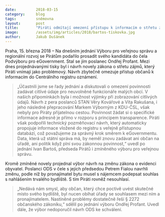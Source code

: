 ```yaml
---
date:         2018-03-15
category:     blog
tags:         sněmovna
layout:       post
title:        "Piráti odmítají omezení přístupu k informacím o střetu zájmů"
image:        /assets/img/articles/2018/bartos-tiskovka.jpg
author:       Jakub Dušánek
---
```


Praha, 15. března 2018 – Na dnešním jednání Výboru pro veřejnou správu a regionální rozvoj se Pirátům podařilo prosadit svého kandidáta do čela Podvýboru pro eGovernment. Stal se jím poslanec Ondřej Profant. Mezi dnes projednávanými tisky byl i návrh novely zákona o střetu zájmů, který Piráti vnímají jako problémový. Návrh zbytečně omezuje přístup občanů k informacím do Centrálního registru oznámení.
 
> „Účastnili jsme se řady jednání a diskutovali o omezení povinnosti zadávat citlivé údaje pro neuvolněné funkcionáře malých obcí. V našich připomínkách byla i možnost výjimky při zobrazování citlivých údajů. Návrh z pera poslanců STAN Věry Kovářové a Víta Rakušana, i jeho následné přepracování Markem Výborným z KDU-ČSL, však nebyly pro Piráty přijatelnou cestou. Povinnost žádat si o specifické informace adresně je přímo v rozporu s principem transparence. Piráti však podpořili technický pozměňovací návrh, který automaticky propojuje informace vložené do registru s veřejně přístupnou databází, což považujeme za správný krok směrem k eGovernmentu. Data, která už státní správa má, by neměl znovu zadávat ani občan na úřadě, ani politik když plní svou zákonnou povinnost,“ uvedl po jednání Ivan Bartoš, předseda Pirátů i zmíněného výboru pro veřejnou správu.

Kromě zmíněné novely projednal výbor návrh na změnu zákona o evidenci obyvatel. Poslanci ODS v čele s jejich předsedou Petrem Fialou navrhli změnu, podle níž by pronajímatel bytu musel s nájemcem podepsat souhlas s nahlášením trvalého bydliště. S tím Piráti rovněž nesouhlasí.

> „Nedává nám smysl, aby občan, který chce poctivě uvést skutečné místo svého bydliště, byl nucen obíhat úřady se souhlasem mezi ním a pronajímatelem. Nastíněné problémy dostatečně řeší § 2272 občanského zákoníku,“ sdělil po jednání výboru Ondřej Profant. Uvedl dále, že výbor nedoporučil návrh ODS ke schválení.

